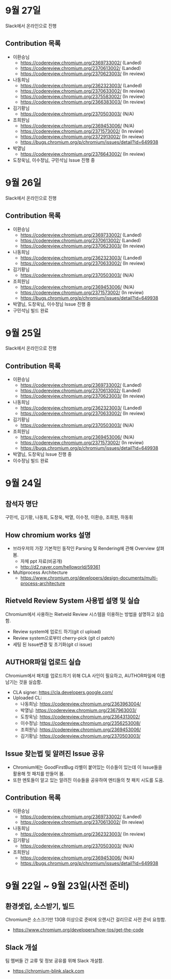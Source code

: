 # 9월 27일
Slack에서 온라인으로 진행
## Contribution 목록
* 이환승님
	- https://codereview.chromium.org/2369733002/ (Landed)
	- https://codereview.chromium.org/2370613002/ (Landed)
	- https://codereview.chromium.org/2370623003/ (In review)
* 나동희님
	- https://codereview.chromium.org/2362323003/ (Landed)
	- https://codereview.chromium.org/2370633002/ (In review)
	- https://codereview.chromium.org/2375583002/ (In review)
	- https://codereview.chromium.org/2366383003/ (In review)
* 김기황님
	- https://codereview.chromium.org/2370503003/ (N/A)
* 조희원님
	- https://codereview.chromium.org/2369453006/ (N/A)
	- https://codereview.chromium.org/2371573002/ (In review)
	- https://codereview.chromium.org/2372913002/ (In review)
	- https://bugs.chromium.org/p/chromium/issues/detail?id=649938
* 박열님
	- https://codereview.chromium.org/2376643002/ (In review)
* 도창욱님, 이수정님, 구민석님 Issue 진행 중

# 9월 26일
Slack에서 온라인으로 진행
## Contribution 목록
* 이환승님
	- https://codereview.chromium.org/2369733002/ (Landed)
	- https://codereview.chromium.org/2370613002/ (Landed)
	- https://codereview.chromium.org/2370623003/ (In review)
* 나동희님
	- https://codereview.chromium.org/2362323003/ (Landed)
	- https://codereview.chromium.org/2370633002/ (In review)
* 김기황님
	- https://codereview.chromium.org/2370503003/ (N/A)
* 조희원님
	- https://codereview.chromium.org/2369453006/ (N/A)
	- https://codereview.chromium.org/2371573002/ (In review)
	- https://bugs.chromium.org/p/chromium/issues/detail?id=649938
* 박열님, 도창욱님, 이수정님 Issue 진행 중
* 구민석님 빌드 완료

# 9월 25일
Slack에서 온라인으로 진행
## Contribution 목록
* 이환승님
	- https://codereview.chromium.org/2369733002/ (Landed)
	- https://codereview.chromium.org/2370613002/ (Landed)
	- https://codereview.chromium.org/2370623003/ (In review)
* 나동희님
	- https://codereview.chromium.org/2362323003/ (Landed)
	- https://codereview.chromium.org/2370633002/ (In review)
* 김기황님
	- https://codereview.chromium.org/2370503003/ (N/A)
* 조희원님
	- https://codereview.chromium.org/2369453006/ (N/A)
	- https://codereview.chromium.org/2371573002/ (In review)
	- https://bugs.chromium.org/p/chromium/issues/detail?id=649938
* 박열님, 도창욱님 Issue 진행 중
* 이수정님 빌드 완료

# 9월 24일
## 참석자 명단
구민석, 김기황, 나동희, 도창욱, 박열, 이수정, 이환승, 조희원, 하동휘

## How chromium works 설명
* 브라우저의 가장 기본적인 동작인 Parsing 및 Rendering에 관해 Overview 살펴봄.
	- 자체 ppt 자료(비공개)
	- http://d2.naver.com/helloworld/59361
* Multiprocess Architecture
	- https://www.chromium.org/developers/design-documents/multi-process-architecture

## Rietveld Review System 사용법 설명 및 실습
Chromium에서 사용하는 Rietveld Review 시스템을 이용하는 방법을 설명하고 실습함.
* Review system에 업로드 하기(git cl upload)
* Review system으로부터 cherry-pick (git cl patch)
* 세팅 된 Issue변경 및 초기화(git cl issue)

## AUTHOR파일 업로드 실습
Chromium에서 패치를 업로드하기 위해 CLA 사인이 필요하고, AUTHOR파일에 이름 남기는 것을 실습함.
* CLA signer: https://cla.developers.google.com/
* Uploaded CL:
	- 나동희님: https://codereview.chromium.org/2363963004/
	- 박열님: https://codereview.chromium.org/2367963003/
	- 도창욱님: https://codereview.chromium.org/2364313002/
	- 이수정님: https://codereview.chromium.org/2356253008/
	- 조희원님: https://codereview.chromium.org/2369453006/
	- 김기황님: https://codereview.chromium.org/2370503003/

## Issue 찾는법 및 알려진 Issue 공유
* Chromium에는 GoodFirstBug 라벨이 붙어있는 이슈들이 있는데 이 Issue들을 활용해 첫 패치를 만들어 봄.
* 또한 멘토들이 알고 있는 알려진 이슈들을 공유하여 멘티들의 첫 패치 시도를 도움.

## Contribution 목록
* 이환승님
	- https://codereview.chromium.org/2369733002/ (Landed)
	- https://codereview.chromium.org/2370613002/ (In review)
* 나동희님
	- https://codereview.chromium.org/2362323003/ (In review)
* 김기황님
	- https://codereview.chromium.org/2370503003/ (N/A)
* 조희원님
	- https://codereview.chromium.org/2369453006/ (N/A)
	- https://bugs.chromium.org/p/chromium/issues/detail?id=649938

# 9월 22일 ~ 9월 23일(사전 준비)

## 환경셋업, 소스받기, 빌드
Chromium은 소스크기만 13GB 이상으로 준비에 오랜시간 걸리므로 사전 준비 요청함.
* https://www.chromium.org/developers/how-tos/get-the-code

## Slack 개설
팀 멤버들 간 교류 및 정보 공유를 위해 Slack 개설함.
* https://chromium-blink.slack.com
